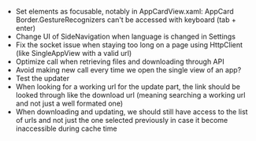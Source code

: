 - Set elements as focusable, notably in AppCardView.xaml: AppCard Border.GestureRecognizers can't be accessed with keyboard (tab + enter)
- Change UI of SideNavigation when language is changed in Settings
- Fix the socket issue when staying too long on a page using HttpClient (like SingleAppView with a valid url)
- Optimize call when retrieving files and downloading through API
- Avoid making new call every time we open the single view of an app?
- Test the updater
- When looking for a working url for the update part, the link should be looked through like the download url (meaning searching a working url and not just a well formated one)
- When downloading and updating, we should still have access to the list of urls and not just the one selected previously in case it become inaccessible during cache time